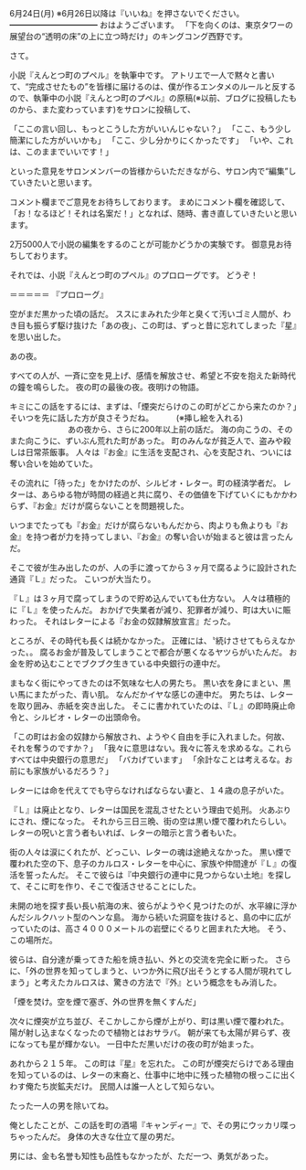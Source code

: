 6月24日(月) ※6月26日以降は『いいね』を押さないでください。
━━━━━━━━━━━
おはようございます。
「下を向くのは、東京タワーの展望台の“透明の床”の上に立つ時だけ」のキングコング西野です。

さて。

小説『えんとつ町のプペル』を執筆中です。
アトリエで一人で黙々と書いて、“完成させたもの”を皆様に届けるのは、僕が作るエンタメのルールと反するので、執筆中の小説『えんとつ町のプペル』の原稿(※以前、ブログに投稿したものから、また変わっています)をサロンに投稿して、

「ここの言い回し、もっとこうした方がいいんじゃない？」
「ここ、もう少し簡潔にした方がいいかも」
「ここ、少し分かりにくかったです」
「いや、これは、このままでいいです！」

といった意見をサロンメンバーの皆様からいただきながら、サロン内で“編集”していきたいと思います。

コメント欄までご意見をお待ちしております。
まめにコメント欄を確認して、「お！なるほど！それは名案だ！」となれば、随時、書き直していきたいと思います。

2万5000人で小説の編集をするのことが可能かどうかの実験です。
御意見お待ちしております。

それでは、小説『えんとつ町のプペル』のプロローグです。
どうぞ！

＝＝＝＝＝
『プロローグ』

空がまだ黒かった頃の話だ。
ススにまみれた少年と臭くて汚いゴミ人間が、わき目も振らず駆け抜けた「あの夜」、この町は、ずっと昔に忘れてしまった『星』を思い出した。

あの夜。

すべての人が、一斉に空を見上げ、感情を解放させ、希望と不安を抱えた新時代の鐘を鳴らした。
夜の町の最後の夜。夜明けの物語。

キミにこの話をするには、まずは、「煙突だらけのこの町がどこから来たのか？」そいつを先に話した方が良さそうだね。
　
　
(※挿し絵を入れる)
　　　　　　　
あの夜から、さらに200年以上前の話だ。
海の向こうの、そのまた向こうに、ずいぶん荒れた町があった。
町のみんなが貧乏人で、盗みや殺しは日常茶飯事。
人々は『お金』に生活を支配され、心を支配され、ついには奪い合いを始めていた。

その流れに「待った」をかけたのが、シルビオ・レター。町の経済学者だ。
レターは、あらゆる物が時間の経過と共に腐り、その価値を下げていくにもかかわらず、『お金』だけが腐らないことを問題視した。

いつまでたっても『お金』だけが腐らないもんだから、肉よりも魚よりも『お金』を持つ者が力を持ってしまい、『お金』の奪い合いが始まると彼は言ったんだ。

そこで彼が生み出したのが、人の手に渡ってから３ヶ月で腐るように設計された通貨『Ｌ』だった。
こいつが大当たり。

『Ｌ』は３ヶ月で腐ってしまうので貯め込んでいても仕方ない。
人々は積極的に『Ｌ』を使ったんだ。
おかげで失業者が減り、犯罪者が減り、町は大いに賑わった。
それはレターによる『お金の奴隷解放宣言』だった。

ところが、その時代も長くは続かなかった。
正確には、〝続けさせてもらえなかった〟。
腐るお金が普及してしまうことで都合が悪くなるヤツらがいたんだ。
お金を貯め込むことでブクブク生きている中央銀行の連中だ。

まもなく街にやってきたのは不気味な七人の男たち。
黒い衣を身にまとい、黒い馬にまたがった、青い肌。
なんだかイヤな感じの連中だ。
男たちは、レターを取り囲み、赤紙を突き出した。
そこに書かれていたのは、『Ｌ』の即時廃止命令と、シルビオ・レターの出頭命令。

「この町はお金の奴隷から解放され、ようやく自由を手に入れました。何故、それを奪うのですか？」
「我々に意思はない。我々に答えを求めるな。これらすべては中央銀行の意思だ」
「バカげています」
「余計なことは考えるな。お前にも家族がいるだろう？」

レターには命を代えてでも守らなければならない妻と、１４歳の息子がいた。

 『Ｌ』は廃止となり、レターは国民を混乱させたという理由で処刑。
火あぶりにされ、煙になった。
それから三日三晩、街の空は黒い煙で覆われたらしい。
レターの呪いと言う者もいれば、レターの暗示と言う者もいた。

街の人々は涙にくれたが、どっこい、レターの魂は途絶えなかった。
黒い煙で覆われた空の下、息子のカルロス・レターを中心に、家族や仲間達が『Ｌ』の復活を誓ったんだ。
そこで彼らは『中央銀行の連中に見つからない土地』を探して、そこに町を作り、そこで復活させることにした。


未開の地を探す長い長い航海の末、彼らがようやく見つけたのが、水平線に浮かんだシルクハット型のヘンな島。
海から続いた洞窟を抜けると、島の中に広がっていたのは、高さ４０００メートルの岩壁にぐるりと囲まれた大地。
そう、この場所だ。　　　　

彼らは、自分達が乗ってきた船を焼き払い、外との交流を完全に断った。
さらに、「外の世界を知ってしまうと、いつか外に飛び出そうとする人間が現れてしまう」と考えたカルロスは、驚きの方法で『外』という概念をもみ消した。

 「煙を焚け。空を煙で塞ぎ、外の世界を無くすんだ」

次々に煙突が立ち並び、そこかしこから煙が上がり、町は黒い煙で覆われた。
陽が射し込まなくなったので植物とはおサラバ。
朝が来ても太陽が昇らず、夜になっても星が輝かない。
一日中ただ黒いだけの夜の町が始まった。

あれから２１５年。
この町は『星』を忘れた。
この町が煙突だらけである理由を知っているのは、レターの末裔と、仕事中に地中に残った植物の根っこに出くわす俺たち炭鉱夫だけ。
民間人は誰一人として知らない。

たった一人の男を除いてね。

俺としたことが、この話を町の酒場『キャンディー』で、その男にウッカリ喋っちゃったんだ。
身体の大きな仕立て屋の男だ。

男には、金も名誉も知性も品性もなかったが、ただ一つ、勇気があった。

